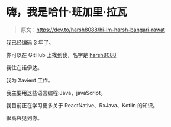 # 嗨，我是哈什·班加里·拉瓦

> 原文：<https://dev.to/harsh8088/hi-im-harsh-bangari-rawat>

我已经编码 3 年了。

你可以在 GitHub 上找到我，名字是 [harsh8088](https://github.com/harsh8088)

我住在诺伊达。

我为 Xavient 工作。

我主要用这些语言编程:Java，javaScript。

我目前正在学习更多关于 ReactNative、RxJava、Kotlin 的知识。

很高兴见到你。